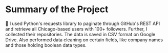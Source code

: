 # Summary of the Project
	I used Python's requests library to paginate through GitHub's REST API and retrieve all Chicago-based users with 100+ followers. Further, I collected their repositories. The data is saved in CSV format on Google Drive. Also performed data cleaning on certain fields, like company names and those holding boolean data types.
